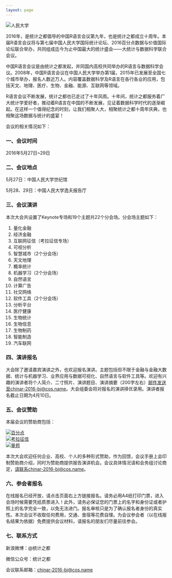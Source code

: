 ```yaml
---
layout: page
---
```


<!-- picture -->
<div class="row">
  <div class="col-md-10 col-md-offset-1 text-center">
    <img src="{{ '/img/ruc2.jpg' | prepend: site.baseurl }}" alt="人民大学" class="img-responsive" />
  </div>
</div>

2016年，是统计之都倡导的中国R语言会议第九年，也是统计之都成立十周年。本届R语言会议将与第七届中国人民大学国际统计论坛、2016百分点数据与价值国际论坛联合举办，共同组成迄今为止中国最大的统计盛会——大统计与数据科学联合会议。

中国R语言会议是由统计之都发起，并同国内高校共同举办的R语言与数据科学会议。2008年，中国R语言会议在中国人民大学举办第1届，2015年已发展至全国七个城市举办，报名人数近万人。内容覆盖数据科学及R语言在各行各业的应用，包括天文、地理、医疗、生物、金融、能源、互联网等领域。

R语言会议不断发展，统计之都也已走过了十年风雨。十年间，统计之都服务着广大统计学爱好者，推动着R语言在中国的不断发展，见证着数据科学时代的逐渐崛起。在这样一个值得纪念的时刻，让我们相聚人大，相聚统计之都十周年庆典，也相聚这场数据与统计的盛宴！

会议的相关情况如下：

### 一、会议时间

2016年5月27日~29日

### 二、会议地点

5月27日：中国人民大学世纪馆

5月28、29日：中国人民大学逸夫报告厅

### 三、会议演讲

本次大会共设置了Keynote专场和19个主题共22个分会场。分会场主题如下：

1. 量化金融
2. 经济金融
3. 互联网征信（考拉征信专场）
4. 可视分析
5. 智慧城市（2个分会场）
6. 天文地理
7. 概率统计
8. 机器学习（2个分会场）
9. 自然语言
10. 计算广告
11. 社交网络
12. 软件工具（2个分会场）
13. 分析平台
14. 医疗健康
15. 生物统计
16. 生物信息
17. 生物制药
18. 智能制造
19. 汽车联网

### 四、演讲报名

大会除了邀请嘉宾演讲之外，也欢迎报名演讲。主题包括但不限于金融与金融大数据、统计与机器学习、业界应用与数据可视化、自然语言与软件工具等。欢迎有兴趣的演讲者将个人简介、二寸照片、演讲题目、演讲摘要（200字左右）邮件发送至chinar-2016-bj@cos.name。大会组委会将对报名的演讲择优录用。演讲者报名截止日期为4月10日。

### 五、会议赞助

本届会议的赞助商包括：

<div class="row">

  <div class="col-md-4 aligncenter client">
    <a href="http://www.baifendian.com/" title="百分点" target="_blank">
      <img src="{{ '/img/logo-baifendian.jpg' | prepend: site.baseurl }}" alt="百分点" class="img-responsive center-block" />
    </a>
  </div>

  <div class="col-md-4 aligncenter client">
    <a href="http://www.kaolazhengxin.com/" title="考拉征信" target="_blank">
      <img src="{{ '/img/logo-kaola.jpg' | prepend: site.baseurl }}" alt="考拉征信" class="img-responsive center-block" />
    </a>
  </div>

  <div class="col-md-4 aligncenter client">
    <a href="http://www.quanttech.cn/" title="量邦" target="_blank">
      <img src="{{ '/img/logo-liangbang.jpg' | prepend: site.baseurl }}" alt="量邦" class="img-responsive center-block" />
    </a>
  </div>

</div>

本次大会欢迎任何企业、高校、个人的多种形式赞助，作为回馈，会议手册上会印制赞助商介绍，同时为赞助商提供报告演讲机会。会议具体情况请和会务组讨论商定，请联系chinar-2016-bj@cos.name。

### 六、参会者报名

在线报名已经开放，请点击页面右上方链接报名。请务必用A4纸打印门票，进入会场时候需要凭纸质票进入！此外，请务必保证您的门票上的名字和身份证或者护照上的名字完全一致，以免无法进门。报名审核只是为了确认报名者身份的真实性。本次会议不收取任何费用，交通、食宿等花费自理。为会议参会者（以在线报名结果为依据）免费提供会议材料，请报名的朋友们尽量前往参会。

### 七、联系方式

新浪微博：@统计之都

微信公众号：统计之都

会议联系邮箱：chinar-2016-bj@cos.name
